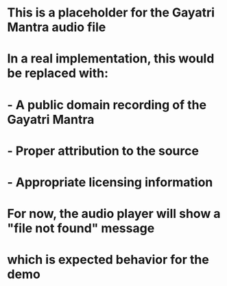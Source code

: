 # This is a placeholder for the Gayatri Mantra audio file
# In a real implementation, this would be replaced with:
# - A public domain recording of the Gayatri Mantra
# - Proper attribution to the source
# - Appropriate licensing information

# For now, the audio player will show a "file not found" message
# which is expected behavior for the demo
